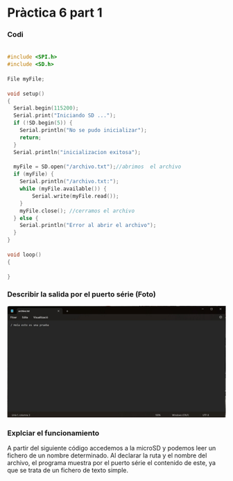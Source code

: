 # Pràctica 6 part 1

### Codi

```c

#include <SPI.h>
#include <SD.h>

File myFile;

void setup()
{
  Serial.begin(115200);
  Serial.print("Iniciando SD ...");
  if (!SD.begin(5)) {
    Serial.println("No se pudo inicializar");
    return;
  }
  Serial.println("inicializacion exitosa");
 
  myFile = SD.open("/archivo.txt");//abrimos  el archivo 
  if (myFile) {
    Serial.println("/archivo.txt:");
    while (myFile.available()) {
    	Serial.write(myFile.read());
    }
    myFile.close(); //cerramos el archivo
  } else {
    Serial.println("Error al abrir el archivo");
  }
}

void loop()
{
  
}

```

### Describir la salida por el puerto série (Foto)

![](foto_sortida_p6_1.jpeg)

### Explciar el funcionamiento
A partir del siguiente código accedemos a la microSD y podemos leer un fichero de un nombre determinado. Al declarar la ruta y el nombre del archivo, el programa
muestra por el puerto série el contenido de este, ya que se trata de un fichero de texto simple.
